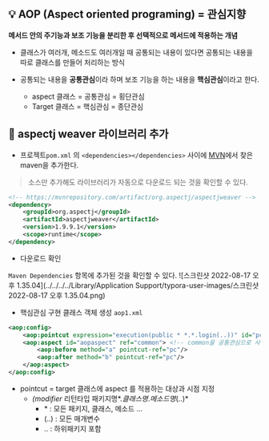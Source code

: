 ## :bulb: AOP (Aspect oriented programing) = 관심지향

**메서드 안의 주기능과 보조 기능을 분리한 후 선택적으로 메서드에 적용하는 개념** 

- 클래스가 여러개, 메소드도 여러개일 때 공통되는 내용이 있다면 공통되는 내용을 따로 클래스를 만들어 처리하는 방식

- 공통되는 내용을 **공통관심**이라 하며 보조 기능을 하는 내용을 **핵심관심**이라고 한다.
  -  aspect 클래스 = 공통관심 = 횡단관심
  - Target 클래스 = 핵심관심 = 종단관심



## :mag_right: aspectj weaver 라이브러리 추가

- 프로젝트`pom.xml` 의 `<dependencies></dependencies>` 사이에  [MVN](https://mvnrepository.com)에서 찾은 maven을 추가한다.

> 소스만 추가해도 라이브러리가 자동으로 다운로드 되는 것을 확인할 수 있다. 

```xml
<!-- https://mvnrepository.com/artifact/org.aspectj/aspectjweaver -->
<dependency>
    <groupId>org.aspectj</groupId>
    <artifactId>aspectjweaver</artifactId>
    <version>1.9.9.1</version>
    <scope>runtime</scope>
</dependency>

```

- 다운로드 확인

`Maven Dependencies` 항목에 추가된 것을 확인할 수 있다.  ![스크린샷 2022-08-17 오후 1.35.04](../../../../Library/Application Support/typora-user-images/스크린샷 2022-08-17 오후 1.35.04.png)



- 핵심관심 구현 클래스 객체 생성 `aop1.xml`

```xml
<aop:config>
	<aop:pointcut expression="execution(public * *.*.login(..))" id="pc"/>
	<aop:aspect id="aopaspect" ref="common"> <!-- common을 공통관심으로 사용 -->
		<aop:before method="a" pointcut-ref="pc"/>
		<aop:after method="b" pointcut-ref="pc"/>
	</aop:aspect> 
</aop:config>
```

- pointcut = target 클래스에 aspect 를 적용하는 대상과 시점 지정 
  - *(modifier* 리턴타입 패키지명*.*클래스명*.*메소드명*(..)*
    - \* : 모든 패키지, 클래스, 메소드 ...
    -  (..) : 모든 매개변수
    -  .. : 하위패키지 포함